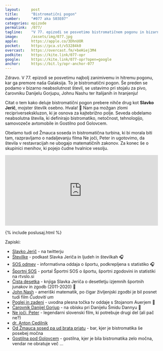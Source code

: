 ```yaml
---
layout: 	post
title:  	"Bistromatični pogon"
number: 	"#077 aka S03E07"
categories:	epizode
permalink:	/077/
tagline: 	"V 77. epizodi se posvetimo bistromatičnem pogonu in bizarni neabsolutnosti števil, ki v restavracijah, barih in ostalih gostinskih obratih ne ubogajo matematičnih zakonov. Citat prebere Slavko Jerič."
image:		/assets/img/077.jpg
apple:		https://apple.co/3DhnUOR
pocket:		https://pca.st/v53284k0
overcast:	https://overcast.fm/+beHiej3M4
podkite:	https://kite.link/077-opr
google:		https://kite.link/077-opr?open=google
anchor:		https://bit.ly/opr-anchor-077
---
```


Zdravo. V 77. epizodi se posvetimu najbolj zanimivemu in hitremu pogonu, kar ga premore naša Galaksija. To je bistromatični pogon. Še preden se podamo v bizarno neabsolutnost števil, se ustavimo pri stojalu za pivo, čarovniku Danijelu Gorjupu, Johnu Nashu ter Italijanih in hranjenju! 

Citat o tem kako deluje bistromatični pogon prebere nihče drug kot **Slavko Jerič**, mojster številk osebno. Hvala! 🙏 Nam pa možgan zlomi recipriversekskluzon, ki je osnova za kajtebrižno polje. Seveda obdelamo neabsolutna števila, ki definirajo bistromatiko, netočnost, tehnologijo, samovozeče avtomobile in Gostilno pod Golovcem.

Obelamo tudi od Žmauca soseda in bistromatična turbina, ki bi morala biti tam, razpravljamo o nadaljevanju filma Ne joči, Peter in ugotovimo, da števila v restavracijah ne ubogajo matematičnih zakonov. Za konec še o skupinici menihov, ki pojejo čudne hvalnice vesolju. 

<iframe src="https://open.spotify.com/embed/episode/0zoaHjuGDlaV8lrH4ehCe9?utm_source=generator" width="100%" height="232" frameBorder="0" allowfullscreen="" allow="autoplay; clipboard-write; encrypted-media; fullscreen; picture-in-picture"></iframe>

{% include poslusaj.html %}

Zapiski:
- [Slavko Jerič](https://twitter.com/lavkeri) - na twitterju
- [Številke](https://www.rtvslo.si/stevilke/) - podkast Slavka Jeriča in ljudeh in številkah 🎧
- [SOS odmev](https://www.rtvslo.si/sport/sportni-sos/sos-odmev) - informativna oddaja o športu, podkrepljena s statistiko 🎧
- [Športni SOS](https://www.rtvslo.si/sport/sportni-sos) - portal Športni SOS o športu, športni zgodovini in statistiki na rtvslo.si
- [Čista desetka](https://www.emka.si/webapp/wcs/stores/servlet/sl/emkasi/%C4%8Dista-desetka-p-9789610159001) - knjiga Slavka Jeriča o desetletju izjemnih športnih junakov in zgodb (2011-2020) 📘
- [John Nash](https://en.wikipedia.org/wiki/John_Forbes_Nash_Jr.) - ameriški matematik, po čigar življenjski zgodbi je bil posnet tudi film _Čudoviti um_
- [Poglej in zadeni](https://www.youtube.com/watch?v=s2NJcXUGxo8) - uvodna plesna točka tv oddaje s Stojanom Auerjem 🎥
- [Čarovnik Danijel Gorjup](https://www.youtube.com/watch?v=Top4p-MUbGc) - na obisku pri Danijelu Šmidu Dannyu 🎥
- [Ne joči, Peter](https://sl.wikipedia.org/wiki/Ne_jo%C4%8Di,_Peter) - legendarni slovenski film, ki potrebuje drugi del (ali pač ne?)
- [dr. Anton Cedilnik](http://profesorji.net/profesor/bf/uni/anton-cedilnik)
- [Od Žmauca sosed pa ud brata prjatu](https://www.facebook.com/barzmauc) - bar, kjer je bistromatika še posebej močna
- [Gostilna pod Golovcem](https://foursquare.com/v/gostilna-pod-golovcem/4e1dbee5c65b6cd0da9d8598) - gostilna, kjer je bila bistromatika zelo močna, vendar ne obratuje več ...